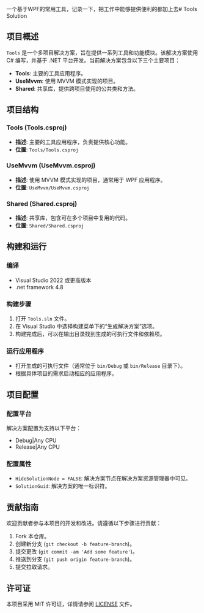 一个基于WPF的常用工具，记录一下，把工作中能够提供便利的都加上去# Tools Solution

## 项目概述

`Tools` 是一个多项目解决方案，旨在提供一系列工具和功能模块。该解决方案使用 C# 编写，并基于 .NET 平台开发。当前解决方案包含以下三个主要项目：

- **Tools**: 主要的工具应用程序。
- **UseMvvm**: 使用 MVVM 模式实现的项目。
- **Shared**: 共享库，提供跨项目使用的公共类和方法。

## 项目结构

### Tools (Tools.csproj)

- **描述**: 主要的工具应用程序，负责提供核心功能。
- **位置**: `Tools/Tools.csproj`

### UseMvvm (UseMvvm.csproj)

- **描述**: 使用 MVVM 模式实现的项目，通常用于 WPF 应用程序。
- **位置**: `UseMvvm/UseMvvm.csproj`

### Shared (Shared.csproj)

- **描述**: 共享库，包含可在多个项目中复用的代码。
- **位置**: `Shared/Shared.csproj`

## 构建和运行

### 编译

- Visual Studio 2022 或更高版本
- .net framework 4.8

### 构建步骤

1. 打开 `Tools.sln` 文件。
2. 在 Visual Studio 中选择构建菜单下的“生成解决方案”选项。
3. 构建完成后，可以在输出目录找到生成的可执行文件和依赖项。

### 运行应用程序

- 打开生成的可执行文件（通常位于 `bin/Debug` 或 `bin/Release` 目录下）。
- 根据具体项目的需求启动相应的应用程序。

## 项目配置

### 配置平台

解决方案配置为支持以下平台：

- Debug|Any CPU
- Release|Any CPU

### 配置属性

- `HideSolutionNode = FALSE`: 解决方案节点在解决方案资源管理器中可见。
- `SolutionGuid`: 解决方案的唯一标识符。

## 贡献指南

欢迎贡献者参与本项目的开发和改进。请遵循以下步骤进行贡献：

1. Fork 本仓库。
2. 创建新分支 (`git checkout -b feature-branch`)。
3. 提交更改 (`git commit -am 'Add some feature'`)。
4. 推送到分支 (`git push origin feature-branch`)。
5. 提交拉取请求。

## 许可证

本项目采用 MIT 许可证，详情请参阅 [LICENSE](LICENSE) 文件。

